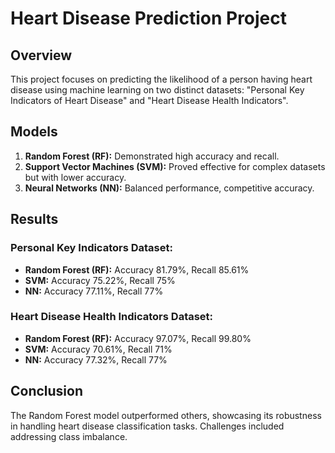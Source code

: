 # Heart Disease Prediction Project

## Overview

This project focuses on predicting the likelihood of a person having heart disease using machine learning on two distinct datasets: "Personal Key Indicators of Heart Disease" and "Heart Disease Health Indicators".
## Models

1. **Random Forest (RF):** Demonstrated high accuracy and recall.
2. **Support Vector Machines (SVM):** Proved effective for complex datasets but with lower accuracy.
3. **Neural Networks (NN):** Balanced performance, competitive accuracy.

## Results

### Personal Key Indicators Dataset:
- **Random Forest (RF):** Accuracy 81.79%, Recall 85.61%
- **SVM:** Accuracy 75.22%, Recall 75%
- **NN:** Accuracy 77.11%, Recall 77%

### Heart Disease Health Indicators Dataset:
- **Random Forest (RF):** Accuracy 97.07%, Recall 99.80%
- **SVM:** Accuracy 70.61%, Recall 71%
- **NN:** Accuracy 77.32%, Recall 77%

## Conclusion

The Random Forest model outperformed others, showcasing its robustness in handling heart disease classification tasks. Challenges included addressing class imbalance.
